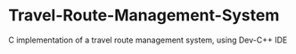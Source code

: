# Travel-Route-Management-System
C implementation of a travel route management system, using Dev-C++ IDE
